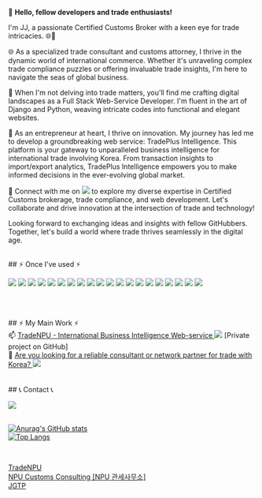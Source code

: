 <!--
**JG-Cus/JG-Cus** is a ✨ _special_ ✨ repository because its `README.md` (this file) appears on your GitHub profile.

Here are some ideas to get you started:

- 🔭 I’m currently working on ...
- 🌱 I’m currently learning ...
- 👯 I’m looking to collaborate on ...
- 🤔 I’m looking for help with ...
- 💬 Ask me about ...
- 📫 How to reach me: ...
- 😄 Pronouns: ...
- ⚡ Fun fact: ...
-->


👋 <b>Hello, fellow developers and trade enthusiasts! </b>


 I'm JJ, a passionate Certified Customs Broker with a keen eye for trade intricacies. 🌐🛃

🌐 As a specialized trade consultant and customs attorney, I thrive in the dynamic world of international commerce. Whether it's unraveling complex trade compliance puzzles or offering invaluable trade insights, I'm here to navigate the seas of global business.

💼 When I'm not delving into trade matters, you'll find me crafting digital landscapes as a Full Stack Web-Service Developer. I'm fluent in the art of Django and Python, weaving intricate codes into functional and elegant websites.

🚀 As an entrepreneur at heart, I thrive on innovation. My journey has led me to develop a groundbreaking web service: TradePlus Intelligence. This platform is your gateway to unparalleled business intelligence for international trade involving Korea. From transaction insights to import/export analytics, TradePlus Intelligence empowers you to make informed decisions in the ever-evolving global market.

🔗 Connect with me on <a href="https://www.linkedin.com/in/jangju-goh-b3214a160" target="_blank"><img src="https://img.shields.io/badge/My LinkedIn Profile-3766AB?style=flat-square&logo=LinkedIn&logoColor=white"/></a> to explore my diverse expertise in Certified Customs brokerage, trade compliance, and web development. Let's collaborate and drive innovation at the intersection of trade and technology!

Looking forward to exchanging ideas and insights with fellow GitHubbers. Together, let's build a world where trade thrives seamlessly in the digital age.
<br/>
<br/>
<p>
## ⚡ Once I've used ⚡ <br/>
 <p>
   <a href="버튼을 눌렀을 때 이동할 링크" target="_blank"><img src="https://img.shields.io/badge/Python-3766AB?style=flat-square&logo=Python&logoColor=white"/></a>
   <a href="버튼을 눌렀을 때 이동할 링크" target="_blank"><img src="https://img.shields.io/badge/Django-0C9D58?style=flat-square&logo=Django&logoColor=white"/></a>
   <a href="버튼을 눌렀을 때 이동할 링크" target="_blank"><img src="https://img.shields.io/badge/selenium-92003B?style=flat-square&logo=selenium&logoColor=white"/></a>
   <a href="버튼을 눌렀을 때 이동할 링크" target="_blank"><img src="https://img.shields.io/badge/pandas-00CEC8?style=flat-square&logo=pandas&logoColor=white"/></a>
   <a href="버튼을 눌렀을 때 이동할 링크" target="_blank"><img src="https://img.shields.io/badge/Plotly-352A71?style=flat-square&logo=plotly&logoColor=white"/></a>
   <a href="버튼을 눌렀을 때 이동할 링크" target="_blank"><img src="https://img.shields.io/badge/Chart.js-FFFC00?style=flat-square&logo=chartdotjs&logoColor=white"/></a>
   <a href="버튼을 눌렀을 때 이동할 링크" target="_blank"><img src="https://img.shields.io/badge/JavaScript-F7DF1E?style=flat-square&logo=JavaScript&logoColor=white"/></a>
   <a href="버튼을 눌렀을 때 이동할 링크" target="_blank"><img src="https://img.shields.io/badge/CSS3-48B0F1?style=flat-square&logo=CSS3&logoColor=white"/></a>
   <a href="버튼을 눌렀을 때 이동할 링크" target="_blank"><img src="https://img.shields.io/badge/Bootstrap-7952B3?style=flat-square&logo=Bootstrap&logoColor=white"/></a>
   <a href="버튼을 눌렀을 때 이동할 링크" target="_blank"><img src="https://img.shields.io/badge/HTML5-E34F26?style=flat-square&logo=HTML5&logoColor=white"/></a>
   <a href="버튼을 눌렀을 때 이동할 링크" target="_blank"><img src="https://img.shields.io/badge/Amazon AWS-232F3E?style=flat-square&logo=Amazon AWS&logoColor=white"/></a>
   <a href="버튼을 눌렀을 때 이동할 링크" target="_blank"><img src="https://img.shields.io/badge/mysql-4479A1?style=flat-square&logo=mysql&logoColor=white"></a>
   <a href="버튼을 눌렀을 때 이동할 링크" target="_blank"><img src="https://img.shields.io/badge/PyCharm-000000?style=flat-square&logo=pycharm&logoColor=white"></a>
   <a href="버튼을 눌렀을 때 이동할 링크" target="_blank"><img src="https://img.shields.io/badge/PythonAnywhere-1D9FD7?style=flat-square&logo=pythonanywhere&logoColor=white"></a>
   <a href="버튼을 눌렀을 때 이동할 링크" target="_blank"><img src="https://img.shields.io/badge/Qt-FF0000?style=flat-square&logo=Qt&logoColor=white"/></a>   
   <a href="버튼을 눌렀을 때 이동할 링크" target="_blank"><img src="https://img.shields.io/badge/Kotlin-7F52FF?style=flat-square&logo=kotlin&logoColor=white"></a>
   <a href="버튼을 눌렀을 때 이동할 링크" target="_blank"><img src="https://img.shields.io/badge/Andoid Studio-3DDC84?style=flat-square&logo=android studio&logoColor=white"></a>
   <a href="버튼을 눌렀을 때 이동할 링크" target="_blank"><img src="https://img.shields.io/badge/C-7ED321?style=flat-square&logo=C&logoColor=white"></a>
   <a href="버튼을 눌렀을 때 이동할 링크" target="_blank"><img src="https://img.shields.io/badge/Arduino-00878F?style=flat-square&logo=Arduino&logoColor=white"></a>
   <a href="버튼을 눌렀을 때 이동할 링크" target="_blank"><img src="https://img.shields.io/badge/Solidity-363636?style=flat-square&logo=solidity&logoColor=white"></a>  
 </p>
 <br/>
 <br/>
</p>
<p>
## ⚡ My Main Work ⚡<br/>
 📫 <a href="https://www.tradenpu.com/" target="_blank">TradeNPU - International Business Intelligence Web-service 
 <img src="https://img.shields.io/badge/TradeNPU-FFCD00?style=flat-square&logo=googlechrome&logoColor=white"/></a><span> [Private project on GitHub]</span>
 <br/>
 🔭 <a href="https://www.tradenpu.com/jgtp/" target="_blank">Are you looking for a reliable consultant or network partner for trade with Korea? 
  <img src="https://img.shields.io/badge/Click_here-FF0000?style=flat-square&logo=googlechrome&logoColor=white"/></a>
 <br/>
 <br/>
 <br/>
 ## 📞 Contact 📞
<div style="display:flex; flex-direction:row;">
    <a href="mailto:jgtradekr@gmail.com">
        <img src="https://img.shields.io/badge/Gmail-EA4335?style=for-the-badge&logo=Gmail&logoColor=white"> 
    </a>
<!--     <a href="https://open.kakao.com/o/sGFzzbsf">
        <img src="https://img.shields.io/badge/KakaoTalk-FFCD00?style=for-the-badge&logoColor=black&logo=KakaoTalk"> 
    </a>
    <a href="https://www.instagram.com/kwonbi_">
        <img src="https://img.shields.io/badge/Instagram-E4405F?style=for-the-badge&logo=Instagram&logoColor=white"> 
    </a> -->
</div><br>
</p>

[![Anurag's GitHub stats](https://github-readme-stats.vercel.app/api?username=JG-Cus&include_all_commits=true&theme=cobalt&count_private=true)](https://github.com/JG-Cus/github-readme-stats)
<br/>
[![Top Langs](https://github-readme-stats.vercel.app/api/top-langs/?username=JG-Cus&layout=compact&theme=nord&hide_border=true&count_private=true)](https://github.com/JG-Cus/github-readme-stats)

<br>
<p>
  <div>
    <a href="https://www.tradenpu.com">TradeNPU</a>
  </div>
  <div>
   <a href="https://www.tradenpu.com/npu_cus/">NPU Customs Consulting [NPU 관세사무소]</a>
  </div>
  <div>
   <a href="https://www.tradenpu.com/jgtp">JGTP</a>
  </div>
</p>
